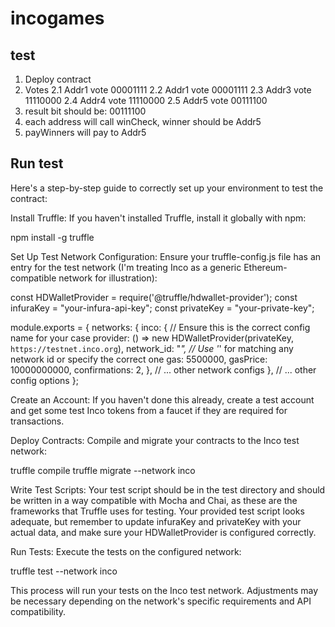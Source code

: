 # incogames

## test 

1. Deploy contract
2. Votes 
    2.1 Addr1 vote 00001111
    2.2 Addr1 vote 00001111
    2.3 Addr3 vote 11110000
    2.4 Addr4 vote 11110000
    2.5 Addr5 vote 00111100
3. result bit should be: 00111100
4. each address will call winCheck, winner should be Addr5
5. payWinners will pay to Addr5

## Run test
Here's a step-by-step guide to correctly set up your environment to test the contract:



Install Truffle: If you haven't installed Truffle, install it globally with npm:


   npm install -g truffle


Set Up Test Network Configuration: Ensure your truffle-config.js file has an entry for the test network (I'm treating Inco as a generic Ethereum-compatible network for illustration):


   const HDWalletProvider = require('@truffle/hdwallet-provider');
   const infuraKey = "your-infura-api-key";
   const privateKey = "your-private-key";

   module.exports = {
     networks: {
       inco: { // Ensure this is the correct config name for your case
         provider: () => new HDWalletProvider(privateKey, `https://testnet.inco.org`),
         network_id: "*", // Use '*' for matching any network id or specify the correct one
         gas: 5500000,
         gasPrice: 10000000000,
         confirmations: 2,
       },
       // ... other network configs
     },
     // ... other config options
   };


Create an Account: If you haven't done this already, create a test account and get some test Inco tokens from a faucet if they are required for transactions.


Deploy Contracts: Compile and migrate your contracts to the Inco test network:



   truffle compile
   truffle migrate --network inco


Write Test Scripts: Your test script should be in the test directory and should be written in a way compatible with Mocha and Chai, as these are the frameworks that Truffle uses for testing. Your provided test script looks adequate, but remember to update infuraKey and privateKey with your actual data, and make sure your HDWalletProvider is configured correctly.


Run Tests: Execute the tests on the configured network:



   truffle test --network inco

This process will run your tests on the Inco test network. Adjustments may be necessary depending on the network's specific requirements and API compatibility.

